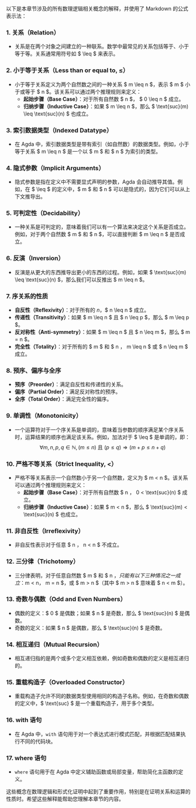 以下是本章节涉及的所有数理逻辑相关概念的解释，并使用了 Markdown 的公式表示法：

### 1. **关系（Relation）**
   - 关系是在两个对象之间建立的一种联系。数学中最常见的关系包括等于、小于等于等。关系通常用符号如 $ \leq $ 来表示。

### 2. **小于等于关系（Less than or equal to, $\leq$）**
   - 小于等于关系定义为两个自然数之间的一种关系 $ m \leq n $，表示 $ m $ 小于或等于 $ n $。该关系可以通过两个推理规则来定义：
     - **起始步骤（Base Case）**：对于所有自然数 $ n $， $ 0 \leq n $ 成立。
     - **归纳步骤（Inductive Case）**：如果 $ m \leq n $，那么 $ \text{suc}(m) \leq \text{suc}(n) $ 也成立。

### 3. **索引数据类型（Indexed Datatype）**
   - 在 Agda 中，索引数据类型是带有索引（如自然数）的数据类型。例如，小于等于关系 $ m \leq n $ 是一个以 $ m $ 和 $ n $ 为索引的类型。

### 4. **隐式参数（Implicit Arguments）**
   - 隐式参数是指在定义中不需要显式声明的参数，Agda 会自动推导其值。例如，在 $ \leq $ 的定义中，$ m $ 和 $ n $ 可以是隐式的，因为它们可以从上下文推导出。

### 5. **可判定性（Decidability）**
   - 一种关系是可判定的，意味着我们可以有一个算法来决定这个关系是否成立。例如，对于两个自然数 $ m $ 和 $ n $，可以直接判断 $ m \leq n $ 是否成立。

### 6. **反演（Inversion）**
   - 反演是从更大的东西推导出更小的东西的过程。例如，如果 $ \text{suc}(m) \leq \text{suc}(n) $，那么我们可以反推出 $ m \leq n $。

### 7. **序关系的性质**
   - **自反性（Reflexivity）**：对于所有的 $n$，$ n \leq n $ 成立。
   - **传递性（Transitivity）**：如果 $ m \leq n $ 且 $ n \leq p $，那么 $ m \leq p $。
   - **反对称性（Anti-symmetry）**：如果 $ m \leq n $ 且 $ n \leq m $，那么 $ m = n $。
   - **完全性（Totality）**：对于所有的 $ m $ 和 $ n $，$ m \leq n $ 或 $ n \leq m $ 成立。

### 8. **预序、偏序与全序**
   - **预序（Preorder）**：满足自反性和传递性的关系。
   - **偏序（Partial Order）**：满足反对称性的预序。
   - **全序（Total Order）**：满足完全性的偏序。

### 9. **单调性（Monotonicity）**
   - 一个运算符对于一个序关系是单调的，意味着当参数的顺序满足某个序关系时，运算结果的顺序也满足该关系。例如，加法对于 $ \leq $ 是单调的，即：
     $$\forall m, n, p, q \in \mathbb{N}, \, (m \leq n) \text{ 且 } (p \leq q) \Rightarrow (m + p \leq n + q)$$

### 10. **严格不等关系（Strict Inequality, $<$）**
   - 严格不等关系表示一个自然数小于另一个自然数，定义为 $ m < n $。该关系可以通过两个推理规则来定义：
     - **起始步骤（Base Case）**：对于所有自然数 $ n $，$ 0 < \text{suc}(n) $ 成立。
     - **归纳步骤（Inductive Case）**：如果 $ m < n $，那么 $ \text{suc}(m) < \text{suc}(n) $ 也成立。

### 11. **非自反性（Irreflexivity）**
   - 非自反性表示对于任意 $ n $，$ n < n $ 不成立。

### 12. **三分律（Trichotomy）**
   - 三分律表明，对于任意自然数 $ m $ 和 $ n $，只能有以下三种情况之一成立：$m < n$，$ m = n $，或 $ m > n $（其中 $ m > n $ 意味着 $ n < m $）。

### 13. **奇数与偶数（Odd and Even Numbers）**
   - 偶数的定义：$ 0 $ 是偶数；如果 $ n $ 是奇数，那么 $ \text{suc}(n) $ 是偶数。
   - 奇数的定义：如果 $ n $ 是偶数，那么 $ \text{suc}(n) $ 是奇数。

### 14. **相互递归（Mutual Recursion）**
   - 相互递归指的是两个或多个定义相互依赖，例如奇数和偶数的定义是相互递归的。

### 15. **重载构造子（Overloaded Constructor）**
   - 重载构造子允许不同的数据类型使用相同的构造子名称。例如，在奇数和偶数的定义中，$ \text{suc} $ 是一个重载构造子，用于多个类型。

### 16. **with 语句**
   - 在 Agda 中，`with` 语句用于对一个表达式进行模式匹配，并根据匹配结果执行不同的代码块。

### 17. **where 语句**
   - `where` 语句用于在 Agda 中定义辅助函数或局部变量，帮助简化主函数的定义。

这些概念在数理逻辑和形式化证明中起到了重要作用，特别是在证明关系和运算的性质时。希望这些解释能帮助您理解本章节的内容。